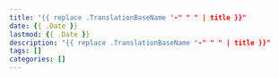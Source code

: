 ```yaml
---
title: "{{ replace .TranslationBaseName "-" " " | title }}"
date: {{ .Date }}
lastmod: {{ .Date }}
description: "{{ replace .TranslationBaseName "-" " " | title }}"
tags: []
categories: []
---
```


<!--more-->
